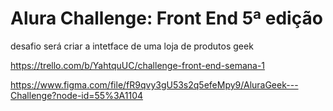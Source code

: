 # Alura Challenge: Front End 5ª edição

desafio será criar a intetface de uma loja de produtos geek

https://trello.com/b/YahtquUC/challenge-front-end-semana-1

https://www.figma.com/file/fR9qvy3gU53s2q5efeMpy9/AluraGeek---Challenge?node-id=55%3A1104